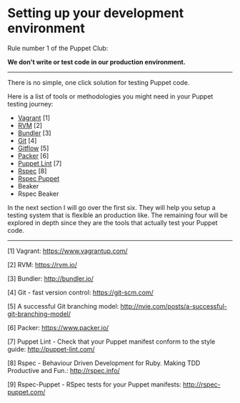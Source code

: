 # Setting up your development environment

Rule number 1 of the Puppet Club:

**We don't write or test code in our production environment.**


---

There is no simple, one click solution for testing Puppet code. 

Here is a list of tools or methodologies you might need in your Puppet testing journey:

* [Vagrant](https://www.vagrantup.com/) [1]
* [RVM](https://rvm.io/) [2]
* [Bundler](http://bundler.io/) [3]
* [Git](https://git-scm.com/) [4]
* [Gitflow](http://nvie.com/posts/a-successful-git-branching-model/) [5]
* [Packer](https://www.packer.io/) [6]
* [Puppet Lint](http://puppet-lint.com/) [7]
* [Rspec](http://rspec.info/) [8]
* [Rspec Puppet](http://rspec-puppet.com/)
* Beaker
* Rspec Beaker

In the next section I will go over the first six. They will help you setup a testing system that is flexible an production like. The remaining four will be explored in depth since they are the tools that actually test your Puppet code.



---

[1] Vagrant: https://www.vagrantup.com/

[2] RVM: https://rvm.io/

[3] Bundler: http://bundler.io/

[4] Git - fast version control: https://git-scm.com/

[5] 
A successful Git branching model: http://nvie.com/posts/a-successful-git-branching-model/

[6] Packer: https://www.packer.io/

[7] Puppet Lint - Check that your Puppet manifest conform to the style guide: http://puppet-lint.com/

[8] Rspec - Behaviour Driven
Development for Ruby.
Making TDD Productive and Fun.: http://rspec.info/

[9] Rspec-Puppet - RSpec tests for your Puppet manifests: http://rspec-puppet.com/